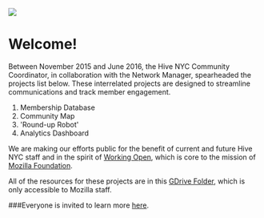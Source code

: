 <a href="http://hivenyc.org"><img src='http://hivenyc.org/wp-content/uploads/Mozilla_HiveNYC_Official_LOG0x2501.png'></a>

# Welcome!

Between November 2015 and June 2016, the Hive NYC Community Coordinator, in collaboration with the Network Manager, spearheaded the projects list below. These interrelated projects are designed to streamline communications and track member engagement.

1. Membership Database
2. Community Map
3. 'Round-up Robot'
4. Analytics Dashboard
 
We are making our efforts public for the benefit of current and future Hive NYC staff and in the spirit of [Working Open](https://wiki.mozilla.org/Working_open), which is core to the mission of [Mozilla Foundation](https://www.mozilla.org/en-US/foundation/about/).



All of the resources for these projects are in this [GDrive Folder](https://drive.google.com/a/mozilla.com/folderview?id=0B5ga06pZVp55b2VjUVdOamlMTk0&usp=sharing), which is only accessible to Mozilla staff.

###Everyone is invited to learn more [here](https://github.com/jvallera/HiveNYC/wiki).



